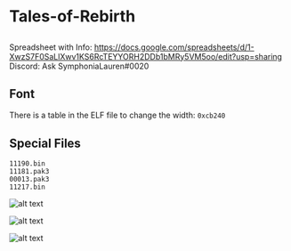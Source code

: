 # Tales-of-Rebirth

##
Spreadsheet with Info: https://docs.google.com/spreadsheets/d/1-XwzS7F0SaLlXwv1KS6RcTEYYORH2DDb1bMRy5VM5oo/edit?usp=sharing  
Discord: Ask SymphoniaLauren#0020

## Font
There is a table in the ELF file to change the width: `0xcb240`

## Special Files
`11190.bin`  
`11181.pak3`  
`00013.pak3`  
`11217.bin`  

![alt text](https://github.com/pnvnd/Tales-of-Rebirth/blob/main/tor_base.png?raw=true)  

![alt text](https://github.com/pnvnd/Tales-of-Rebirth/blob/main/pak1.png?raw=true)  

![alt text](https://github.com/pnvnd/Tales-of-Rebirth/blob/main/scpk.png?raw=true)  
